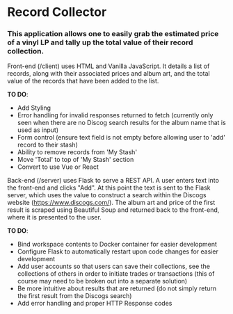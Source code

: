 # Record Collector

### This application allows one to easily grab the estimated price of a vinyl LP and tally up the total value of their record collection.

Front-end (/client) uses HTML and Vanilla JavaScript. It details a list of records, along with their associated prices and album art, and the total value of the records that have been added to the list. 

**TO DO**:
* Add Styling
* Error handling for invalid responses returned to fetch (currently only seen when there are no Discog search results for the album name that is used as input)
* Form control (ensure text field is not empty before allowing user to 'add' record to their stash)
* Ability to remove records from 'My Stash'
* Move 'Total' to top of 'My Stash' section
* Convert to use Vue or React

Back-end (/server) uses Flask to serve a REST API. A user enters text into the front-end and clicks "Add". At this point the text is sent to the Flask server, which uses the value to construct a search within the Discogs website (https://www.discogs.com/). The album art and price of the first result is scraped using Beautiful Soup and returned back to the front-end, where it is presented to the user.

**TO DO**:
* Bind workspace contents to Docker container for easier development
* Configure Flask to automatically restart upon code changes for easier development
* Add user accounts so that users can save their collections, see the collections of others in order to initiate trades or    transactions (this of course may need to be broken out into a separate solution)
* Be more intuitive about results that are returned (do not simply return the first result from the Discogs search)
* Add error handling and proper HTTP Response codes
